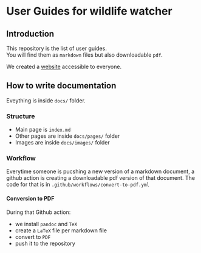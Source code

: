 # User Guides for wildlife watcher

## Introduction

This repository is the list of user guides.  
You will find them as `markdown` files but also downloadable `pdf`.  

We created a [website](https://wildlifeai.github.io/wildlife-watcher-user-guide/) accessible to everyone.  

## How to write documentation

Eveything is inside `docs/` folder.  

### Structure

- Main page is `index.md`
- Other pages are inside `docs/pages/` folder
- Images are inside `docs/images/` folder

### Workflow

Everytime someone is pucshing a new version of a markdown document, a github action is creating a downloadable pdf version of that document. 
The code for that is in `.github/workflows/convert-to-pdf.yml`

#### Conversion to PDF

During that Github action:  

- we install `pandoc` and `TeX`
- create a `LaTeX` file per markdown file
- convert to `PDF`
- push it to the repository
